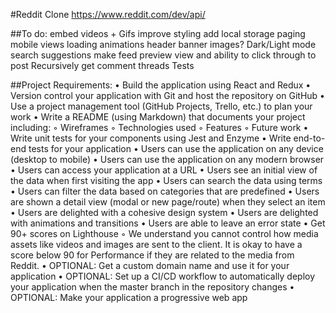 #Reddit Clone
https://www.reddit.com/dev/api/

##To do:
embed videos + Gifs
improve styling
add local storage
paging
mobile views
loading animations
header banner images?
Dark/Light mode
search suggestions
make feed preview view and ability to click through to post
Recursively get comment threads
Tests

##Project Requirements:
    • Build the application using React and Redux
    • Version control your application with Git and host the repository on GitHub
    • Use a project management tool (GitHub Projects, Trello, etc.) to plan your work
    • Write a README (using Markdown) that documents your project including:
        ◦ Wireframes
        ◦ Technologies used
        ◦ Features
        ◦ Future work
    • Write unit tests for your components using Jest and Enzyme
    • Write end-to-end tests for your application
    • Users can use the application on any device (desktop to mobile)
    • Users can use the application on any modern browser
    • Users can access your application at a URL
    • Users see an initial view of the data when first visiting the app
    • Users can search the data using terms
    • Users can filter the data based on categories that are predefined
    • Users are shown a detail view (modal or new page/route) when they select an item
    • Users are delighted with a cohesive design system
    • Users are delighted with animations and transitions
    • Users are able to leave an error state
    • Get 90+ scores on Lighthouse
        ◦ We understand you cannot control how media assets like videos and images are sent to the client. It is okay to have a score below 90 for Performance if they are related to the media from Reddit.
    • OPTIONAL: Get a custom domain name and use it for your application
    • OPTIONAL: Set up a CI/CD workflow to automatically deploy your application when the master branch in the repository changes
    • OPTIONAL: Make your application a progressive web app

